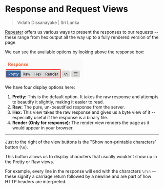 # Response and Request Views

> Vidath Dissanayake | Sri Lanka

[Repeater](Repeater.md) offers us various ways to present the responses to our requests -- these range from hex output all the way up to a fully rendered version of the page.

We can see the available options by looking above the response box:

![The four view buttons above the response text](assets/images/response%20views.png)  

We have four display options here:

1.  **Pretty:** This is the default option. It takes the raw response and attempts to beautify it slightly, making it easier to read.
2.  **Raw:** The pure, un-beautified response from the server.
3.  **Hex:** This view takes the raw response and gives us a byte view of it -- especially useful if the response is a binary file.
4.  **Render (Only for response):** The render view renders the page as it would appear in your browser.

---

Just to the right of the view buttons is the "Show non-printable characters" button (`\n`). 

This button allows us to display characters that usually wouldn't show up in the Pretty or Raw views. 

For example, every line in the response will end with the characters `\r\n` -- these signify a carriage return followed by a newline and are part of how HTTP headers are interpreted.